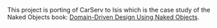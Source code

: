 This project is porting of CarServ to Isis which is the case study of the Naked Objects book: [Domain-Driven Design Using Naked Objects](http://pragprog.com/book/dhnako/domain-driven-design-using-naked-objects).